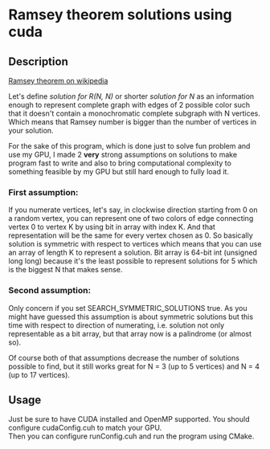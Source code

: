 # Ramsey theorem solutions using cuda

## Description

[Ramsey theorem on wikipedia](https://en.wikipedia.org/wiki/Ramsey%27s_theorem)

Let's define _solution for R(N, N)_ or shorter _solution for N_ as an information enough to represent complete graph with edges of 2 possible color
such that it doesn't contain a monochromatic complete subgraph with N vertices. Which means that Ramsey number is bigger than the number of 
vertices in your solution.

For the sake of this program, which is done just to solve fun problem and use my GPU, I made 2 __very__ strong assumptions on solutions
to make program fast to write and also to bring computational complexity to something feasible by my GPU but still hard enough to fully load it.

### First assumption:

If you numerate vertices, let's say, in clockwise direction starting from 0 on a random vertex,
you can represent one of two colors of edge connecting vertex 0 to vertex K by using bit in array with index K.
And that representation will be the same for every vertex chosen as 0.
So basically solution is symmetric with respect to vertices which means that you can use an array of length K to represent a solution.
Bit array is 64-bit int (unsigned long long) because it's the least possible to represent solutions for 5 which is the biggest N that makes sense.

### Second assumption:

Only concern if you set SEARCH_SYMMETRIC_SOLUTIONS true. As you might have guessed this assumption is about symmetric solutions but this time with respect
to direction of numerating, i.e. solution not only representable as a bit array, but that array now is a palindrome (or almost so).

Of course both of that assumptions decrease the number of solutions possible to find,
but it still works great for N = 3 (up to 5 vertices) and N = 4 (up to 17 vertices).

## Usage
Just be sure to have CUDA installed and OpenMP supported. You should configure cudaConfig.cuh to match your GPU.\
Then you  can configure runConfig.cuh and run the program using CMake.
